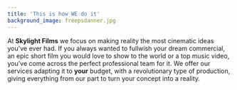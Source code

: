 ```yaml
---
title: 'This is how WE do it'
background_image: freepsdanner.jpg
---
```


At **Skylight Films** we focus on making reality the most cinematic ideas you've ever had. If you always wanted to fullwish your dream commercial, an epic short film you would love to show to the world or a top music video, you’ve come across the perfect professional team for it. We offer our services adapting it to **your** budget, with a revolutionary type of production, giving everything from our part to turn your concept into a reality.

